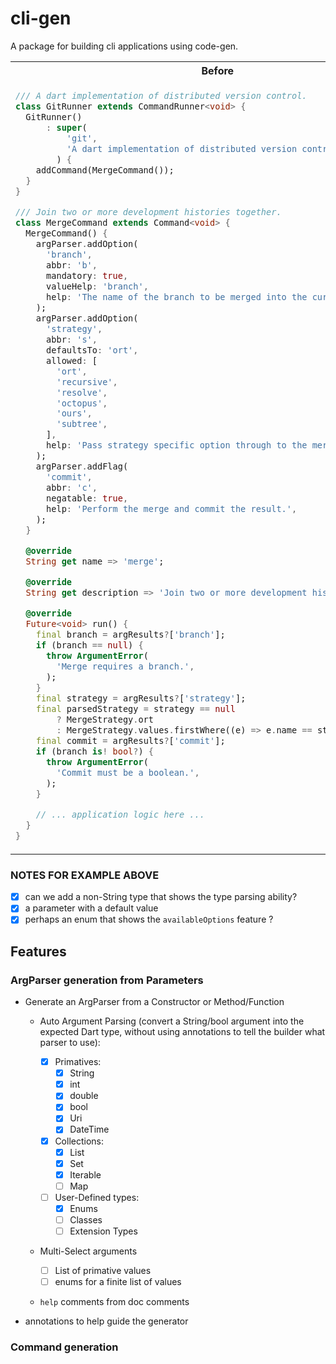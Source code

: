 # cli-gen

A package for building cli applications using code-gen.

<table>
<tr>
<th>Before</th>
<th>After</th>
</tr>
<tr>
<td valign="top">

```dart
/// A dart implementation of distributed version control.
class GitRunner extends CommandRunner<void> {
  GitRunner()
      : super(
          'git',
          'A dart implementation of distributed version control.',
        ) {
    addCommand(MergeCommand());
  }
}

/// Join two or more development histories together.
class MergeCommand extends Command<void> {
  MergeCommand() {
    argParser.addOption(
      'branch',
      abbr: 'b',
      mandatory: true,
      valueHelp: 'branch',
      help: 'The name of the branch to be merged into the current branch.',
    );
    argParser.addOption(
      'strategy',
      abbr: 's',
      defaultsTo: 'ort',
      allowed: [
        'ort',
        'recursive',
        'resolve',
        'octopus',
        'ours',
        'subtree',
      ],
      help: 'Pass strategy specific option through to the merge strategy.',
    );
    argParser.addFlag(
      'commit',
      abbr: 'c',
      negatable: true,
      help: 'Perform the merge and commit the result.',
    );
  }

  @override
  String get name => 'merge';

  @override
  String get description => 'Join two or more development histories together.';

  @override
  Future<void> run() {
    final branch = argResults?['branch'];
    if (branch == null) {
      throw ArgumentError(
        'Merge requires a branch.',
      );
    }
    final strategy = argResults?['strategy'];
    final parsedStrategy = strategy == null
        ? MergeStrategy.ort
        : MergeStrategy.values.firstWhere((e) => e.name == strategy);
    final commit = argResults?['commit'];
    if (branch is! bool?) {
      throw ArgumentError(
        'Commit must be a boolean.',
      );
    }

    // ... application logic here ...
  }
}


```

</td>
<td valign="top">

```dart
/// A command-line interface for version control.
@cliRunner
class GitRunner {
  /// Join two or more development histories together.
  Future<void> merge({
    /// The name of the branch to be merged into the current branch.
    required String branch,

    /// Pass merge strategy specific option through to the merge strategy.
    MergeStrategy strategy = MergeStrategy.ort,

    /// Perform the merge and commit the result.
    bool? commit,
  }) async {
    // ... application logic ...
  }
}

enum MergeStrategy { ort, recursive, resolve, octopus, ours, subtree }

```

</td>
</tr>
</table>

### NOTES FOR EXAMPLE ABOVE

- [x] can we add a non-String type that shows the type parsing ability?
- [x] a parameter with a default value
- [x] perhaps an enum that shows the `availableOptions` feature ?

## Features

### ArgParser generation from Parameters

- Generate an ArgParser from a Constructor or Method/Function

  - Auto Argument Parsing (convert a String/bool argument into the expected Dart type, without using annotations to tell the builder what parser to use):
    - [x] Primatives:
      - [x] String
      - [x] int
      - [x] double
      - [x] bool
      - [x] Uri
      - [x] DateTime
    - [x] Collections:
      - [x] List
      - [x] Set
      - [x] Iterable
      - [ ] Map
    - [ ] User-Defined types:
      - [x] Enums
      - [ ] Classes
      - [ ] Extension Types
  - Multi-Select arguments

    - [ ] List of primative values
    - [ ] enums for a finite list of values

  - `help` comments from doc comments

- annotations to help guide the generator

### Command generation
